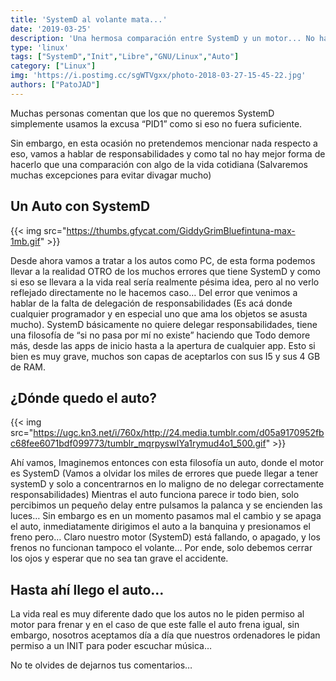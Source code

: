 ```yaml
---
title: 'SystemD al volante mata...'
date: '2019-03-25'
description: 'Una hermosa comparación entre SystemD y un motor... No hay que ser mecánico para entenderlo solo hace falta no querer morir'
type: 'linux'
tags: ["SystemD","Init","Libre","GNU/Linux","Auto"]
category: ["Linux"]
img: 'https://i.postimg.cc/sgWTVgxx/photo-2018-03-27-15-45-22.jpg'
authors: ["PatoJAD"]
---
```


Muchas personas comentan que los que no queremos SystemD simplemente usamos la excusa “PID1” como si eso no fuera suficiente.

Sin embargo, en esta ocasión no pretendemos mencionar nada respecto a eso, vamos a hablar de responsabilidades y como tal no hay mejor forma de hacerlo que una comparación con algo de la vida cotidiana (Salvaremos muchas excepciones para evitar divagar mucho)

## Un Auto con SystemD

{{< img src="https://thumbs.gfycat.com/GiddyGrimBluefintuna-max-1mb.gif" >}}

Desde ahora vamos a tratar a los autos como PC, de esta forma podemos llevar a la realidad OTRO de los muchos errores que tiene SystemD y como si eso se llevara a la vida real sería realmente pésima idea, pero al no verlo reflejado directamente no le hacemos caso…
Del error que venimos a hablar de la falta de delegación de responsabilidades (Es acá donde cualquier programador y en especial uno que ama los objetos se asusta mucho). SystemD básicamente no quiere delegar responsabilidades, tiene una filosofía de “si no pasa por mí no existe” haciendo que Todo demore más, desde las apps de inicio hasta a la apertura de cualquier app. Esto si bien es muy grave, muchos son capas de aceptarlos con sus I5 y sus 4 GB de RAM.

## ¿Dónde quedo el auto?

{{< img src="https://ugc.kn3.net/i/760x/http://24.media.tumblr.com/d05a9170952fbc68fee6071bdf099773/tumblr_mqrpyswIYa1rymud4o1_500.gif" >}}

Ahí vamos, Imaginemos entonces con esta filosofía un auto, donde el motor es SystemD (Vamos a olvidar los miles de errores que puede llegar a tener systemD y solo a concentrarnos en lo maligno de no delegar correctamente responsabilidades) Mientras el auto funciona parece ir todo bien, solo percibimos un pequeño delay entre pulsamos la palanca y se encienden las luces…
Sin embargo es en un momento pasamos mal el cambio y se apaga el auto, inmediatamente dirigimos el auto a la banquina y presionamos el freno pero… Claro nuestro motor (SystemD) está fallando, o apagado, y los frenos no funcionan tampoco el volante… Por ende, solo debemos cerrar los ojos y esperar que no sea tan grave el accidente.

## Hasta ahí llego el auto…
La vida real es muy diferente dado que los autos no le piden permiso al motor para frenar y en el caso de que este falle el auto frena igual, sin embargo, nosotros aceptamos día a día que nuestros ordenadores le pidan permiso a un INIT para poder escuchar música…

No te olvides de dejarnos tus comentarios…
